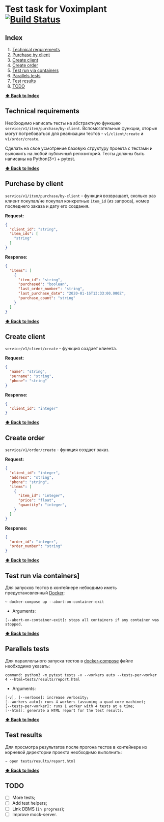 # Test task for Voximplant [![Build Status](https://travis-ci.org/vamotest/voximplant.svg?branch=master)](https://travis-ci.org/vamotest/voximplant)

## Index
1. [Technical requirements](#technical-requirements)
2. [Purchase by client](#purchase-by-client)
3. [Create client](#create-client)
4. [Create order](#create-order)
5. [Test run via containers](#test-run-via-containers)
6. [Parallels tests](pytest-parallel)
7. [Test results](#pytest-html)
8. [TODO](#todo)

**[⬆ Back to Index](#index)**
## Technical requirements
Необходимо написать тесты на абстрактную функцию `service/v1/item/purchase/by-client`. 
Вспомогательные функции, оторые могут потребоваться для реализации тестов - 
`v1/client/create` и `v1/order/create`.

Сделать на свое усмотрение базовую структуру проекта с тестами и выложить 
на любой публичный репозиторий. 
Тесты должны быть написаны на Python(3+) + pytest. 


**[⬆ Back to Index](#index)**
## Purchase by client
`service/v1/item/purchase/by-client` - функция возвращает, сколько раз клиент 
покупал/не покупал конкретные `item_id` (из запроса), номер последнего 
заказа и дату его создания.

**Request:**
```json
{
  "client_id": "string",
  "item_ids": [
    "string"
  ]
}
```

**Response:**
```json
{
  "items": [
    {
      "item_id": "string",
      "purchased": "boolean",
      "last_order_number": "string",
      "last_purchase_date": "2020-01-16T13:33:00.000Z",
      "purchase_count": "string"
    }
  ]
}
```

**[⬆ Back to Index](#index)**
## Create client
`service/v1/client/create` - функция создает клиента.

**Request:**
```json
{
  "name": "string",
  "surname": "string",
  "phone": "string"
}
```
**Response:**
```json
{
  "client_id": "integer"
}
```

**[⬆ Back to Index](#index)**
## Create order
`service/v1/order/create` - функция создает заказ.

**Request:**
```json
{
  "client_id": "integer",
  "address": "string",
  "phone": "string",
  "items": [
    {
      "item_id": "integer",
      "price": "float",
      "quantity": "integer",
    }
  ]
}
```

**Response:**
```json
{
  "order_id": "integer",
  "order_number": "string"
}
```




**[⬆ Back to Index](#index)**
## Test run via containers]
Для запусков тестов в контейнере небходимо иметь предустановленный [Docker](https://www.docker.com/get-started):
```shell script
~ docker-compose up --abort-on-container-exit
```
* Arguments:
```
[--abort-on-container-exit]: stops all containers if any container was stopped.
```


**[⬆ Back to Index](#index)**
## Parallels tests
Для параллельного запуска тестов в [docker-compose](https://github.com/vamotest/voximplant/blob/master/docker-compose.yml#L20) файле необходимо указать:
```shell script
command: python3 -m pytest tests -v --workers auto --tests-per-worker 4 --html=tests/results/report.html
```
* Arguments:
```
[-v], [--verbose]: increase verbosity;
[--workers auto]: runs 4 workers (assuming a quad-core machine);
[--tests-per-worker]: runs 1 worker with 4 tests at a time;
[--html]: generate a HTML report for the test results.
```


**[⬆ Back to Index](#index)**
## Test results
Для просмотра результатов после прогона тестов в контейнере
из корневой директории проекта необходимо выполнить:
```shell script
~ open tests/results/report.html 
```

**[⬆ Back to Index](#index)**
## TODO
- [ ] More tests;
- [ ] Add test helpers;
- [ ] Link DBMS (`in progress`);
- [ ] Improve mock-server.